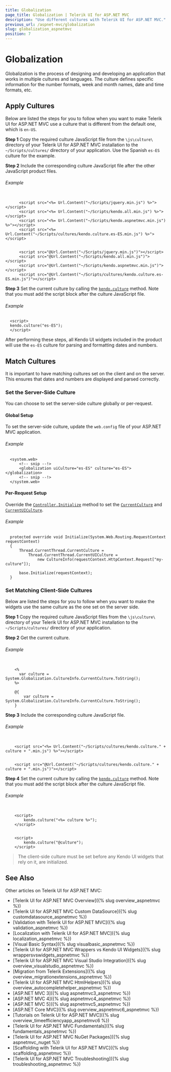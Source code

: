 ```yaml
---
title: Globalization
page_title: Globalization | Telerik UI for ASP.NET MVC
description: "Use different cultures with Telerik UI for ASP.NET MVC."
previous_url: /aspnet-mvc/globalization
slug: globalization_aspnetmvc
position: 7
---
```


# Globalization

Globalization is the process of designing and developing an application that works in multiple cultures and languages. The culture defines specific information for the number formats, week and month names, date and time formats, etc.

## Apply Cultures

Below are listed the steps for you to follow when you want to make Telerik UI for ASP.NET MVC use a culture that is different from the default one, which is `en-US`.

**Step 1** Copy the required culture JavaScript file from the `\js\culture\` directory of your Telerik UI for ASP.NET MVC installation to the `~/Scripts/cultures/` directory of your application. Use the Spanish `es-ES` culture for the example.

**Step 2** Include the corresponding culture JavaScript file after the other JavaScript product files.

###### Example

```tab-ASPX

      <script src="<%= Url.Content("~/Scripts/jquery.min.js") %>"></script>
      <script src="<%= Url.Content("~/Scripts/kendo.all.min.js") %>"></script>
      <script src="<%= Url.Content("~/Scripts/kendo.aspnetmvc.min.js") %>"></script>
      <script src="<%= Url.Content("~/Scripts/cultures/kendo.culture.es-ES.min.js") %>"></script>
```
```tab-Razor

      <script src="@Url.Content("~/Scripts/jquery.min.js")"></script>
      <script src="@Url.Content("~/Scripts/kendo.all.min.js")"></script>
      <script src="@Url.Content("~/Scripts/kendo.aspnetmvc.min.js")"></script>
      <script src="@Url.Content("~/Scripts/cultures/kendo.culture.es-ES.min.js")"></script>
```

**Step 3** Set the current culture by calling the [`kendo.culture`](/api/javascript/kendo#methods-culture) method. Note that you must add the script block after the culture JavaScript file.

###### Example

      <script>
      kendo.culture("es-ES");
      </script>

After performing these steps, all Kendo UI widgets included in the product will use the `es-ES` culture for parsing and formatting dates and numbers.

## Match Cultures

It is important to have matching cultures set on the client and on the server. This ensures that dates and numbers are displayed and parsed correctly.

### Set the Server-Side Culture

You can choose to set the server-side culture globally or per-request.

#### Global Setup

To set the server-side culture, update the `web.config` file of your ASP.NET MVC application.

###### Example

      <system.web>
          <!-- snip --!>
          <globalization uiCulture="es-ES" culture="es-ES"></globalization>
          <!-- snip --!>
      </system.web>

<!-- -->
#### Per-Request Setup

Override the [`Controller.Initialize`](https://msdn.microsoft.com/en-us/library/system.web.mvc.controller.initialize(v=vs.118).aspx) method to set the [`CurrentCulture`](https://msdn.microsoft.com/en-us/library/system.globalization.cultureinfo.currentculture.aspx) and [`CurrentUICulture`](https://msdn.microsoft.com/en-us/library/system.globalization.cultureinfo.currentuiculture.aspx).

###### Example

      protected override void Initialize(System.Web.Routing.RequestContext requestContext)
      {
          Thread.CurrentThread.CurrentCulture =
              Thread.CurrentThread.CurrentUICulture =
                  new CultureInfo(requestContext.HttpContext.Request["my-culture"]);

          base.Initialize(requestContext);
      }

### Set Matching Client-Side Cultures

Below are listed the steps for you to follow when you want to make the widgets use the same culture as the one set on the server side.

**Step 1** Copy the required culture JavaScript files from the `\js\culture\` directory of your Telerik UI for ASP.NET MVC installation to the `~/Scripts/cultures/` directory of your application.

**Step 2** Get the current culture.

###### Example

```tab-ASPX

    <%
      var culture =  System.Globalization.CultureInfo.CurrentCulture.ToString();
    %>
```
```tab-Razor
    @{
        var culture =  System.Globalization.CultureInfo.CurrentCulture.ToString();
    }
```

**Step 3** Include the corresponding culture JavaScript file.

###### Example

```tab-ASPX

    <script src="<%= Url.Content("~/Scripts/cultures/kendo.culture." + culture + ".min.js") %>"></script>
```
```tab-Razor

    <script src="@Url.Content("~/Scripts/cultures/kendo.culture." + culture + ".min.js")"></script>
```

**Step 4** Set the current culture by calling the [`kendo.culture`](/api/javascript/kendo#methods-culture) method. Note that you must add the script block after the culture JavaScript file.

###### Example

```tab-ASPX

    <script>
        kendo.culture("<%= culture %>");
    </script>
```
```tab-Razor

    <script>
        kendo.culture("@culture");
    </script>
```

> The client-side culture must be set before any Kendo UI widgets that rely on it, are initialized.

## See Also

Other articles on Telerik UI for ASP.NET MVC:

* [Telerik UI for ASP.NET MVC Overview]({% slug overview_aspnetmvc %})
* [Telerik UI for ASP.NET MVC Custom DataSource]({% slug customdatasource_aspnetmvc %})
* [Validation with Telerik UI for ASP.NET MVC]({% slug validation_aspnetmvc %})
* [Localization with Telerik UI for ASP.NET MVC]({% slug localization_aspnetmvc %})
* [Visual Basic Syntax]({% slug visualbasic_aspnetmvc %})
* [Telerik UI for ASP.NET MVC Wrappers vs Kendo UI Widgets]({% slug wrappersvswidgets_aspnetmvc %})
* [Telerik UI for ASP.NET MVC Visual Studio Integration]({% slug overview_visualstudio_aspnetmvc %})
* [Migration from Telerik Extensions]({% slug overview_migrationextensions_aspnetmvc %})
* [Telerik UI for ASP.NET MVC HtmlHelpers]({% slug overview_autocompletehelper_aspnetmvc %})
* [ASP.NET MVC 3]({% slug aspnetmvc3_aspnetmvc %})
* [ASP.NET MVC 4]({% slug aspnetmvc4_aspnetmvc %})
* [ASP.NET MVC 5]({% slug aspnetmvc5_aspnetmvc %})
* [ASP.NET Core MVC]({% slug overview_aspnetmvc6_aspnetmvc %})
* [Tutorials on Telerik UI for ASP.NET MVC]({% slug overview_timeefficiencyapp_aspnetmvc6 %})
* [Telerik UI for ASP.NET MVC Fundamentals]({% slug fundamentals_aspnetmvc %})
* [Telerik UI for ASP.NET MVC NuGet Packages]({% slug aspnetmvc_nuget %})
* [Scaffolding with Telerik UI for ASP.NET MVC]({% slug scaffolding_aspnetmvc %})
* [Telerik UI for ASP.NET MVC Troubleshooting]({% slug troubleshooting_aspnetmvc %})
